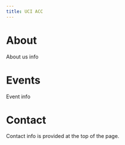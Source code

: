 ```yaml
---
title: UCI ACC
---
```

<!--
Notes:
    * color for navbar is under .navbar-inverse in one-page-wonder-jekyll/assets/app.css
    * to edit or add to the section names in the navbar, they're under where it says "div id='menu'" in _layouts/default.html
    * For editing social links and club image, check under "div class='headline'".
    * To edit the title, change it in _config.yml, the title variable in this file isn't used unless that one is missing.
-->
<a name="about"></a>
# About
About us info
<a name="events"></a>
# Events
Event info
<a name="contact"></a>
# Contact
Contact info is provided at the top of the page.